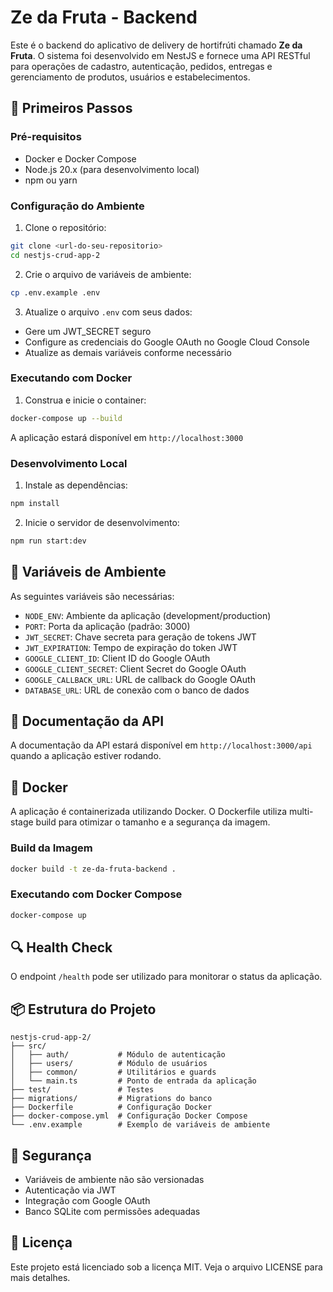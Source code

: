 # Ze da Fruta - Backend

Este é o backend do aplicativo de delivery de hortifrúti chamado **Ze da Fruta**. O sistema foi desenvolvido em NestJS e fornece uma API RESTful para operações de cadastro, autenticação, pedidos, entregas e gerenciamento de produtos, usuários e estabelecimentos.

## 🚀 Primeiros Passos

### Pré-requisitos

- Docker e Docker Compose
- Node.js 20.x (para desenvolvimento local)
- npm ou yarn

### Configuração do Ambiente

1. Clone o repositório:
```bash
git clone <url-do-seu-repositorio>
cd nestjs-crud-app-2
```

2. Crie o arquivo de variáveis de ambiente:
```bash
cp .env.example .env
```

3. Atualize o arquivo `.env` com seus dados:
- Gere um JWT_SECRET seguro
- Configure as credenciais do Google OAuth no Google Cloud Console
- Atualize as demais variáveis conforme necessário

### Executando com Docker

1. Construa e inicie o container:
```bash
docker-compose up --build
```

A aplicação estará disponível em `http://localhost:3000`

### Desenvolvimento Local

1. Instale as dependências:
```bash
npm install
```

2. Inicie o servidor de desenvolvimento:
```bash
npm run start:dev
```

## 🔧 Variáveis de Ambiente

As seguintes variáveis são necessárias:

- `NODE_ENV`: Ambiente da aplicação (development/production)
- `PORT`: Porta da aplicação (padrão: 3000)
- `JWT_SECRET`: Chave secreta para geração de tokens JWT
- `JWT_EXPIRATION`: Tempo de expiração do token JWT
- `GOOGLE_CLIENT_ID`: Client ID do Google OAuth
- `GOOGLE_CLIENT_SECRET`: Client Secret do Google OAuth
- `GOOGLE_CALLBACK_URL`: URL de callback do Google OAuth
- `DATABASE_URL`: URL de conexão com o banco de dados

## 📝 Documentação da API

A documentação da API estará disponível em `http://localhost:3000/api` quando a aplicação estiver rodando.

## 🐳 Docker

A aplicação é containerizada utilizando Docker. O Dockerfile utiliza multi-stage build para otimizar o tamanho e a segurança da imagem.

### Build da Imagem

```bash
docker build -t ze-da-fruta-backend .
```

### Executando com Docker Compose

```bash
docker-compose up
```

## 🔍 Health Check

O endpoint `/health` pode ser utilizado para monitorar o status da aplicação.

## 📦 Estrutura do Projeto

```
nestjs-crud-app-2/
├── src/
│   ├── auth/           # Módulo de autenticação
│   ├── users/          # Módulo de usuários
│   ├── common/         # Utilitários e guards
│   └── main.ts         # Ponto de entrada da aplicação
├── test/               # Testes
├── migrations/         # Migrations do banco
├── Dockerfile          # Configuração Docker
├── docker-compose.yml  # Configuração Docker Compose
└── .env.example        # Exemplo de variáveis de ambiente
```

## 🔐 Segurança

- Variáveis de ambiente não são versionadas
- Autenticação via JWT
- Integração com Google OAuth
- Banco SQLite com permissões adequadas

## 📄 Licença

Este projeto está licenciado sob a licença MIT. Veja o arquivo LICENSE para mais detalhes.
